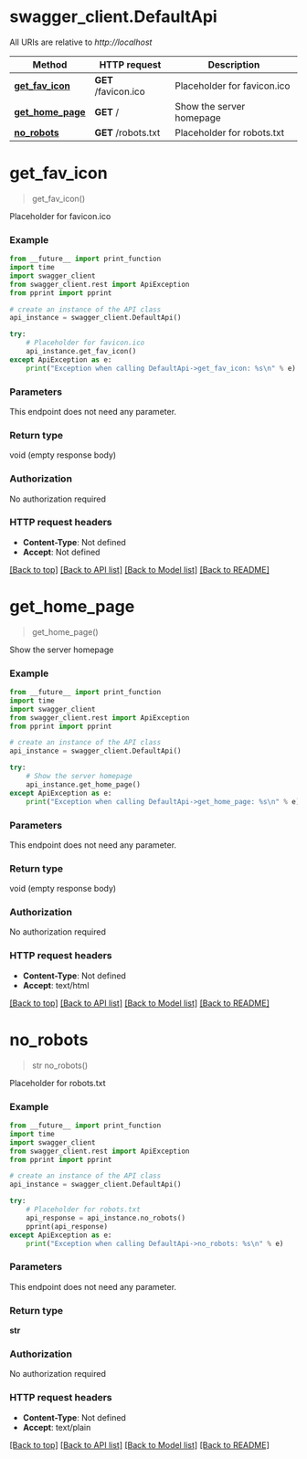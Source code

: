# swagger_client.DefaultApi

All URIs are relative to *http://localhost*

Method | HTTP request | Description
------------- | ------------- | -------------
[**get_fav_icon**](DefaultApi.md#get_fav_icon) | **GET** /favicon.ico | Placeholder for favicon.ico
[**get_home_page**](DefaultApi.md#get_home_page) | **GET** / | Show the server homepage
[**no_robots**](DefaultApi.md#no_robots) | **GET** /robots.txt | Placeholder for robots.txt


# **get_fav_icon**
> get_fav_icon()

Placeholder for favicon.ico



### Example
```python
from __future__ import print_function
import time
import swagger_client
from swagger_client.rest import ApiException
from pprint import pprint

# create an instance of the API class
api_instance = swagger_client.DefaultApi()

try:
    # Placeholder for favicon.ico
    api_instance.get_fav_icon()
except ApiException as e:
    print("Exception when calling DefaultApi->get_fav_icon: %s\n" % e)
```

### Parameters
This endpoint does not need any parameter.

### Return type

void (empty response body)

### Authorization

No authorization required

### HTTP request headers

 - **Content-Type**: Not defined
 - **Accept**: Not defined

[[Back to top]](#) [[Back to API list]](../README.md#documentation-for-api-endpoints) [[Back to Model list]](../README.md#documentation-for-models) [[Back to README]](../README.md)

# **get_home_page**
> get_home_page()

Show the server homepage



### Example
```python
from __future__ import print_function
import time
import swagger_client
from swagger_client.rest import ApiException
from pprint import pprint

# create an instance of the API class
api_instance = swagger_client.DefaultApi()

try:
    # Show the server homepage
    api_instance.get_home_page()
except ApiException as e:
    print("Exception when calling DefaultApi->get_home_page: %s\n" % e)
```

### Parameters
This endpoint does not need any parameter.

### Return type

void (empty response body)

### Authorization

No authorization required

### HTTP request headers

 - **Content-Type**: Not defined
 - **Accept**: text/html

[[Back to top]](#) [[Back to API list]](../README.md#documentation-for-api-endpoints) [[Back to Model list]](../README.md#documentation-for-models) [[Back to README]](../README.md)

# **no_robots**
> str no_robots()

Placeholder for robots.txt



### Example
```python
from __future__ import print_function
import time
import swagger_client
from swagger_client.rest import ApiException
from pprint import pprint

# create an instance of the API class
api_instance = swagger_client.DefaultApi()

try:
    # Placeholder for robots.txt
    api_response = api_instance.no_robots()
    pprint(api_response)
except ApiException as e:
    print("Exception when calling DefaultApi->no_robots: %s\n" % e)
```

### Parameters
This endpoint does not need any parameter.

### Return type

**str**

### Authorization

No authorization required

### HTTP request headers

 - **Content-Type**: Not defined
 - **Accept**: text/plain

[[Back to top]](#) [[Back to API list]](../README.md#documentation-for-api-endpoints) [[Back to Model list]](../README.md#documentation-for-models) [[Back to README]](../README.md)

